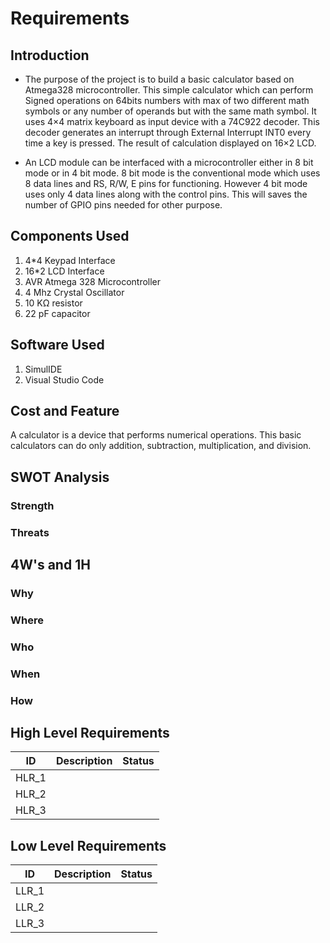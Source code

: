# Requirements

## Introduction

* The purpose of the project is to build a basic calculator based on Atmega328 microcontroller. This simple calculator which can perform Signed operations on 64bits numbers with max of two different math symbols or any number of operands but with the same math symbol. It uses 4×4 matrix keyboard as input device with a 74C922 decoder. This decoder generates an interrupt through External Interrupt INT0 every time a key is pressed. The result of calculation displayed on 16×2 LCD. 

* An LCD module can be interfaced with a microcontroller either in 8 bit mode or in 4 bit mode.  8 bit mode is the conventional mode which uses 8 data lines and RS, R/W, E pins for functioning. However 4 bit mode uses only 4 data lines along with the control pins. This will saves the number of GPIO pins needed for other purpose.


## Components Used

1. 4*4 Keypad Interface
2. 16*2 LCD Interface
3. AVR Atmega 328 Microcontroller
4. 4 Mhz Crystal Oscillator
5. 10 KΩ resistor
6. 22 pF capacitor

## Software Used

1. SimulIDE
2. Visual Studio Code

## Cost and Feature

A calculator is a device that performs numerical operations. This basic calculators can do only addition, subtraction, multiplication, and division.

## SWOT Analysis

### Strength

### Threats

## 4W's and 1H

### Why

### Where

### Who

### When

### How

## High Level Requirements
| ID | Description | Status |
|---|---|---|
| HLR_1 |   |      |
| HLR_2 |   |      |
| HLR_3 |   |      |

## Low Level Requirements
| ID | Description | Status |
|---|---|---|
| LLR_1 |   |      |
| LLR_2 |   |      |
| LLR_3 |   |      |
